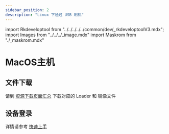 ```yaml
---
sidebar_position: 2
description: "Linux 下通过 USB 刷机"
---
```


import Rkdeveloptool from "../../../../../common/dev/\_rkdeveloptoolV3.mdx";
import Images from "../../../\_image.mdx"
import Maskrom from "./\_maskrom.mdx"

# MacOS主机

## 文件下载

请到 [资源下载页面汇总](../../../download) 下载对应的 Loader 和 镜像文件

<Rkdeveloptool platform="macos">
<Maskrom/>
</Rkdeveloptool>

## 设备登录

详情请参考 [快速上手](../../quick-start)
